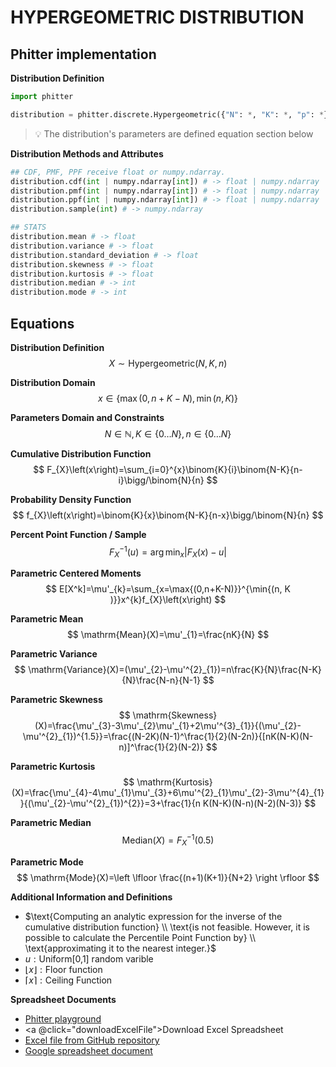 # HYPERGEOMETRIC DISTRIBUTION

## Phitter implementation

**Distribution Definition**

```python
import phitter

distribution = phitter.discrete.Hypergeometric({"N": *, "K": *, "p": *})
```

> 💡 The distribution's parameters are defined equation section below

**Distribution Methods and Attributes**

```python
## CDF, PMF, PPF receive float or numpy.ndarray.
distribution.cdf(int | numpy.ndarray[int]) # -> float | numpy.ndarray
distribution.pmf(int | numpy.ndarray[int]) # -> float | numpy.ndarray
distribution.ppf(int | numpy.ndarray[int]) # -> float | numpy.ndarray
distribution.sample(int) # -> numpy.ndarray

## STATS
distribution.mean # -> float
distribution.variance # -> float
distribution.standard_deviation # -> float
distribution.skewness # -> float
distribution.kurtosis # -> float
distribution.median # -> int
distribution.mode # -> int
```

## Equations

**Distribution Definition**
$$ X\sim\mathrm{Hypergeometric}\left(N,K,n\right) $$

**Distribution Domain**
$$ x\in\left\{\max{(0,n+K-N)}, \min{(n, K )}\right\} $$

**Parameters Domain and Constraints**
$$ N\in\mathbb{N}, K\in\left\{0\dots N\right\}, n\in\left\{0\dots N\right\} $$

**Cumulative Distribution Function**
$$ F_{X}\left(x\right)=\sum_{i=0}^{x}\binom{K}{i}\binom{N-K}{n-i}\bigg/\binom{N}{n} $$

**Probability Density Function**
$$ f_{X}\left(x\right)=\binom{K}{x}\binom{N-K}{n-x}\bigg/\binom{N}{n} $$

**Percent Point Function / Sample**
$$ F^{-1}_{X}\left(u\right)=\arg\min_{x}\left| F_{X}\left(x\right)-u \right| $$

**Parametric Centered Moments**
$$ E[X^k]=\mu'_{k}=\sum_{x=\max{(0,n+K-N)}}^{\min{(n, K )}}x^{k}f_{X}\left(x\right) $$

**Parametric Mean**
$$ \mathrm{Mean}(X)=\mu'_{1}=\frac{nK}{N} $$

**Parametric Variance**
$$ \mathrm{Variance}(X)=(\mu'_{2}-\mu'^{2}_{1})=n\frac{K}{N}\frac{N-K}{N}\frac{N-n}{N-1} $$

**Parametric Skewness**
$$ \mathrm{Skewness}(X)=\frac{\mu'_{3}-3\mu'_{2}\mu'_{1}+2\mu'^{3}_{1}}{(\mu'_{2}-\mu'^{2}_{1})^{1.5}}=\frac{(N-2K)(N-1)^\frac{1}{2}(N-2n)}{[nK(N-K)(N-n)]^\frac{1}{2}(N-2)} $$

**Parametric Kurtosis**
$$ \mathrm{Kurtosis}(X)=\frac{\mu'_{4}-4\mu'_{1}\mu'_{3}+6\mu'^{2}_{1}\mu'_{2}-3\mu'^{4}_{1}}{(\mu'_{2}-\mu'^{2}_{1})^{2}}=3+\frac{1}{n K(N-K)(N-n)(N-2)(N-3)} $$

**Parametric Median**
$$ \mathrm{Median}(X)=F^{-1}_{X}\left(0.5\right) $$

**Parametric Mode**
$$ \mathrm{Mode}(X)=\left \lfloor \frac{(n+1)(K+1)}{N+2} \right \rfloor $$

**Additional Information and Definitions**
- $\text{Computing an analytic expression for the inverse of the cumulative distribution function} \\ \text{is not feasible. However, it is possible to calculate the Percentile Point Function by} \\ \text{approximating it to the nearest integer.}$
- $u:\text{Uniform[0,1] random varible}$
- $\lfloor{x}\rfloor: \text{Floor function}$
- $\lceil{x}\rceil: \text{Ceiling Function}$

**Spreadsheet Documents**

-   [Phitter playground](https://phitter.io/distributions/discrete/hypergeometric)
-   <a @click="downloadExcelFile">Download Excel Spreadsheet</a>
-   [Excel file from GitHub repository](https://github.com/phitterio/phitter-files/blob/main/discrete/hypergeometric.xlsx)
-   [Google spreadsheet document](https://docs.google.com/spreadsheets/d/10xUqKVoFzUiukuYt6VFwlaetMDTdGulHQPEWl1rJiMA)

<script setup>
const downloadExcelFile = function() {
    const fileId = "hypergeometric";
    const url = `https://raw.githubusercontent.com/phitterio/phitter-files/main/discrete/${fileId}.xlsx`;
    const link = document.createElement("a");
    link.href = url;
    link.setAttribute("download", `${fileId}.xlsx`);
    document.body.appendChild(link);
    link.click();
    document.body.removeChild(link);
};
</script>

<style module>
a {
  cursor: pointer;
}
</style>
    